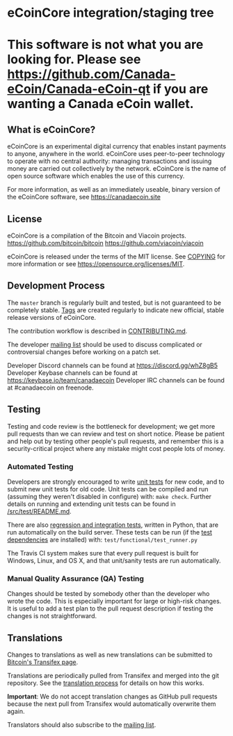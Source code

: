 eCoinCore integration/staging tree
=====================================

# This software is not what you are looking for.  Please see https://github.com/Canada-eCoin/Canada-eCoin-qt if you are wanting a Canada eCoin wallet.


What is eCoinCore?
----------------

eCoinCore is an experimental digital currency that enables instant payments to
anyone, anywhere in the world. eCoinCore uses peer-to-peer technology to operate
with no central authority: managing transactions and issuing money are carried
out collectively by the network. eCoinCore is the name of open source
software which enables the use of this currency.

For more information, as well as an immediately useable, binary version of
the eCoinCore software, see https://canadaecoin.site

License
-------

eCoinCore is a compilation of the Bitcoin and Viacoin projects.
https://github.com/bitcoin/bitcoin
https://github.com/viacoin/viacoin

eCoinCore is released under the terms of the MIT license. See [COPYING](COPYING) for more
information or see https://opensource.org/licenses/MIT.

Development Process
-------------------

The `master` branch is regularly built and tested, but is not guaranteed to be
completely stable. [Tags](https://github.com/canadaecoin/ecoincore/tags) are created
regularly to indicate new official, stable release versions of eCoinCore.

The contribution workflow is described in [CONTRIBUTING.md](CONTRIBUTING.md).

The developer [mailing list](mailto:mailinglist@canadaecoin.net)
should be used to discuss complicated or controversial changes before working
on a patch set.

Developer Discord channels can be found at https://discord.gg/whZ8gB5
Developer Keybase channels can be found at https://keybase.io/team/canadaecoin
Developer IRC channels can be found at #canadaecoin on freenode.

Testing
-------

Testing and code review is the bottleneck for development; we get more pull
requests than we can review and test on short notice. Please be patient and help out by testing
other people's pull requests, and remember this is a security-critical project where any mistake might cost people
lots of money.

### Automated Testing

Developers are strongly encouraged to write [unit tests](src/test/README.md) for new code, and to
submit new unit tests for old code. Unit tests can be compiled and run
(assuming they weren't disabled in configure) with: `make check`. Further details on running
and extending unit tests can be found in [/src/test/README.md](/src/test/README.md).

There are also [regression and integration tests](/test), written
in Python, that are run automatically on the build server.
These tests can be run (if the [test dependencies](/test) are installed) with: `test/functional/test_runner.py`

The Travis CI system makes sure that every pull request is built for Windows, Linux, and OS X, and that unit/sanity tests are run automatically.

### Manual Quality Assurance (QA) Testing

Changes should be tested by somebody other than the developer who wrote the
code. This is especially important for large or high-risk changes. It is useful
to add a test plan to the pull request description if testing the changes is
not straightforward.

Translations
------------

Changes to translations as well as new translations can be submitted to
[Bitcoin's Transifex page](https://www.transifex.com/projects/p/bitcoin/).

Translations are periodically pulled from Transifex and merged into the git repository. See the
[translation process](doc/translation_process.md) for details on how this works.

**Important**: We do not accept translation changes as GitHub pull requests because the next
pull from Transifex would automatically overwrite them again.

Translators should also subscribe to the [mailing list](https://groups.google.com/forum/#!forum/bitcoin-translators).
